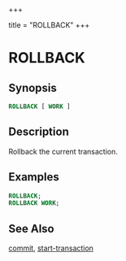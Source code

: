 +++

title = "ROLLBACK"
+++

ROLLBACK
========

Synopsis
--------

``` sql
ROLLBACK [ WORK ]
```

Description
-----------

Rollback the current transaction.

Examples
--------

``` sql
ROLLBACK;
ROLLBACK WORK;
```

See Also
--------

[commit](./commit.html), [start-transaction](./start-transaction.html)
